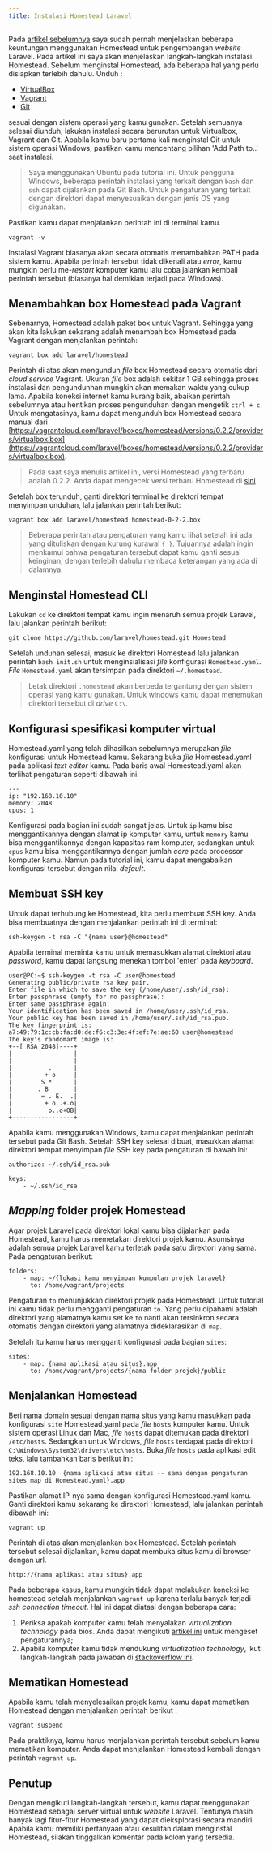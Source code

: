 ```yaml
---
title: Instalasi Homestead Laravel
---
```


Pada [artikel sebelumnya](/homestead-pengembangan-laravel.html) saya sudah pernah menjelaskan beberapa keuntungan menggunakan Homestead untuk pengembangan *website* Laravel. Pada artikel ini saya akan menjelaskan langkah-langkah instalasi Homestead. Sebelum menginstal Homestead, ada beberapa hal yang perlu disiapkan terlebih dahulu. Unduh :  

- [VirtualBox](https://www.virtualbox.org/wiki/Downloads)  
- [Vagrant](https://www.vagrantup.com/downloads.html)
- [Git](http://git-scm.com/downloads)  

sesuai dengan sistem operasi yang kamu gunakan. Setelah semuanya selesai diunduh, lakukan instalasi secara berurutan untuk Virtualbox, Vagrant dan Git. Apabila kamu baru pertama kali menginstal Git untuk sistem operasi Windows, pastikan kamu mencentang pilihan 'Add Path to..' saat instalasi. 

> Saya menggunakan Ubuntu pada tutorial ini. Untuk pengguna Windows, beberapa perintah instalasi yang terkait dengan `bash` dan `ssh` dapat dijalankan pada Git Bash. Untuk pengaturan yang terkait dengan direktori dapat menyesuaikan dengan jenis OS yang digunakan. 

Pastikan kamu dapat menjalankan perintah ini di terminal kamu.  

```
vagrant -v
```  

Instalasi Vagrant biasanya akan secara otomatis menambahkan PATH pada sistem kamu. Apabila perintah tersebut tidak dikenali atau *error*, kamu mungkin perlu me-*restart* komputer kamu lalu coba jalankan kembali perintah tersebut (biasanya hal demikian terjadi pada Windows). 

## Menambahkan box Homestead pada Vagrant  

Sebenarnya, Homestead adalah paket box untuk Vagrant. Sehingga yang akan kita lakukan sekarang adalah menambah box Homestead pada Vagrant dengan menjalankan perintah:  

```
vagrant box add laravel/homestead
```  

Perintah di atas akan mengunduh *file* box Homestead secara otomatis dari *cloud service* Vagrant. Ukuran *file* box adalah sekitar 1 GB sehingga proses instalasi dan pengundunhan mungkin akan memakan waktu yang cukup lama. Apabila koneksi internet kamu kurang baik, abaikan perintah sebelumnya atau hentikan proses pengunduhan dengan mengetik `ctrl + c`. Untuk mengatasinya, kamu dapat mengunduh box Homestead secara manual dari [https://vagrantcloud.com/laravel/boxes/homestead/versions/0.2.2/providers/virtualbox.box](https://vagrantcloud.com/laravel/boxes/homestead/versions/0.2.2/providers/virtualbox.box). 

> Pada saat saya menulis artikel ini, versi Homestead yang terbaru adalah 0.2.2. Anda dapat mengecek versi terbaru Homestead di [sini](https://vagrantcloud.com/laravel/boxes/homestead/versions/0.2.2/)  

Setelah box terunduh, ganti direktori terminal ke direktori tempat menyimpan unduhan, lalu jalankan perintah berikut:  

```
vagrant box add laravel/homestead homestead-0-2-2.box
```  

> Beberapa perintah atau pengaturan yang kamu lihat setelah ini ada yang dituliskan dengan kurung kurawal `{ }`. Tujuannya adalah ingin menkamui bahwa pengaturan tersebut dapat kamu ganti sesuai keinginan, dengan terlebih dahulu membaca keterangan yang ada di dalamnya. 

## Menginstal Homestead CLI  

Lakukan `cd` ke direktori tempat kamu ingin menaruh semua projek Laravel, lalu jalankan perintah berikut: 

```
git clone https://github.com/laravel/homestead.git Homestead
```  

Setelah unduhan selesai, masuk ke direktori Homestead lalu jalankan perintah `bash init.sh` untuk menginsialisasi *file* konfigurasi `Homestead.yaml`. *File* `Homestead.yaml` akan tersimpan pada direktori `~/.homestead`.  

> Letak direktori `.homestead` akan berbeda tergantung dengan sistem operasi yang kamu gunakan. Untuk windows kamu dapat menemukan direktori tersebut di *drive* `C:\`.

## Konfigurasi spesifikasi komputer virtual

Homestead.yaml yang telah dihasilkan sebelumnya merupakan *file* konfigurasi untuk Homestead kamu. Sekarang buka *file* Homestead.yaml pada aplikasi *text editor* kamu. Pada baris awal Homestead.yaml akan terlihat pengaturan seperti dibawah ini:  

```
---
ip: "192.168.10.10"
memory: 2048
cpus: 1
```  

Konfigurasi pada bagian ini sudah sangat jelas. Untuk `ip` kamu bisa menggantikannya dengan alamat ip komputer kamu, untuk `memory` kamu bisa menggantikannya dengan kapasitas ram komputer, sedangkan untuk `cpus` kamu bisa menggantikannya dengan jumlah *core* pada processor komputer kamu. Namun pada tutorial ini, kamu dapat mengabaikan konfigurasi tersebut dengan nilai *default*.  

## Membuat SSH key

Untuk dapat terhubung ke Homestead, kita perlu membuat SSH key. Anda bisa membuatnya dengan menjalankan perintah ini di terminal:  

```
ssh-keygen -t rsa -C "{nama user}@homestead"
```

Apabila terminal meminta kamu untuk memasukkan alamat direktori atau *password*, kamu dapat langsung menekan tombol 'enter' pada *keyboard*.  

```
user@PC:~$ ssh-keygen -t rsa -C user@homestead
Generating public/private rsa key pair.
Enter file in which to save the key (/home/user/.ssh/id_rsa): 
Enter passphrase (empty for no passphrase): 
Enter same passphrase again: 
Your identification has been saved in /home/user/.ssh/id_rsa.
Your public key has been saved in /home/user/.ssh/id_rsa.pub.
The key fingerprint is:
a7:49:79:1c:cb:fa:d0:de:f6:c3:3e:4f:ef:7e:ae:60 user@homestead
The key's randomart image is:
+--[ RSA 2048]----+
|                 |
|                 |
|          .      |
|         + o     |
|        S *      |
|       . B       |
|        = . E.  .|
|         + o..+.o|
|          o..o+OB|
+-----------------+
``` 

Apabila kamu menggunakan Windows, kamu dapat menjalankan perintah tersebut pada Git Bash. Setelah SSH key selesai dibuat, masukkan alamat direktori tempat menyimpan *file* SSH key pada pengaturan di bawah ini:  

```
authorize: ~/.ssh/id_rsa.pub 

keys:
    - ~/.ssh/id_rsa 
``` 

## *Mapping* folder projek Homestead  

Agar projek Laravel pada direktori lokal kamu bisa dijalankan pada Homestead, kamu harus memetakan direktori projek kamu. Asumsinya adalah semua projek Laravel kamu terletak pada satu direktori yang sama. Pada pengaturan berikut:   

```
folders:
    - map: ~/{lokasi kamu menyimpan kumpulan projek laravel}
      to: /home/vagrant/projects
```   

Pengaturan `to` menunjukkan direktori projek pada Homestead. Untuk tutorial ini kamu tidak perlu mengganti pengaturan `to`. Yang perlu dipahami adalah direktori yang alamatnya kamu set ke `to` nanti akan tersinkron secara otomatis dengan direktori yang alamatnya dideklarasikan di `map`.  

Setelah itu kamu harus mengganti konfigurasi pada bagian `sites`:  

```
sites:
    - map: {nama aplikasi atau situs}.app
      to: /home/vagrant/projects/{nama folder projek}/public
```  

## Menjalankan Homestead

Beri nama domain sesuai dengan nama situs yang kamu masukkan pada konfigurasi `site` Homestead.yaml pada *file* `hosts` komputer kamu. Untuk sistem operasi Linux dan Mac, *file* `hosts` dapat ditemukan pada direktori `/etc/hosts`. Sedangkan untuk Windows, *file* `hosts` terdapat pada direktori `C:\Windows\System32\drivers\etc\hosts`. Buka *file* `hosts` pada aplikasi edit teks, lalu tambahkan baris berikut ini:  

```
192.168.10.10  {nama aplikasi atau situs -- sama dengan pengaturan sites map di Homestead.yaml}.app
``` 

Pastikan alamat IP-nya sama dengan konfigurasi Homestead.yaml kamu. Ganti direktori kamu sekarang ke direktori Homestead, lalu jalankan perintah dibawah ini:  

```
vagrant up
```  

Perintah di atas akan menjalankan box Homestead. Setelah perintah tersebut selesai dijalankan, kamu dapat membuka situs kamu di browser dengan url. 

```
http://{nama aplikasi atau situs}.app
```

Pada beberapa kasus, kamu mungkin tidak dapat melakukan koneksi ke homestead setelah menjalankan `vagrant up` karena terlalu banyak terjadi *ssh connection timeout*. Hal ini dapat diatasi dengan beberapa cara: 

1. Periksa apakah komputer kamu telah menyalakan *virtualization technology* pada bios. Anda dapat mengikuti [artikel ini](http://www.sysprobs.com/disable-enable-virtualization-technology-bios) untuk mengeset pengaturannya; 
2. Apabila komputer kamu tidak mendukung *virtualization technology*, ikuti langkah-langkah pada jawaban di [stackoverflow ini](http://stackoverflow.com/questions/24823456/vagrant-laravel-homestead-doesnt-boot-up-windows-7).

## Mematikan Homestead  

Apabila kamu telah menyelesaikan projek kamu, kamu dapat mematikan Homestead dengan menjalankan perintah berikut :  

```
vagrant suspend
``` 

Pada praktiknya, kamu harus menjalankan perintah tersebut sebelum kamu mematikan komputer. Anda dapat menjalankan Homestead kembali dengan perintah `vagrant up`.  

## Penutup  

Dengan mengikuti langkah-langkah tersebut, kamu dapat menggunakan Homestead sebagai server virtual untuk *website* Laravel. Tentunya masih banyak lagi fitur-fitur Homestead yang dapat dieksplorasi secara mandiri. Apabila kamu memiliki pertanyaan atau kesulitan dalam menginstal Homestead, silakan tinggalkan komentar pada kolom yang tersedia.
